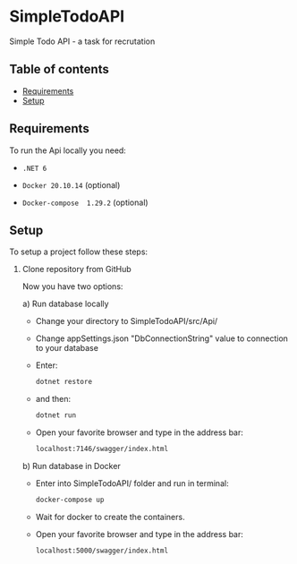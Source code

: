 # SimpleTodoAPI
Simple Todo API - a task for recrutation

## Table of contents
* [Requirements](#setup)
* [Setup](#setup)

## Requirements

To run the Api locally you need:

* `.NET 6`

* `Docker 20.10.14` (optional)
* `Docker-compose  1.29.2` (optional)

## Setup
To setup a project follow these steps:
1. Clone repository from GitHub  

    Now you have two options:  

    a) Run database locally
    
    - Change your directory to SimpleTodoAPI/src/Api/ 
    
    - Change appSettings.json "DbConnectionString" value to connection to your database
    
    - Enter:
   
      ```bash
      dotnet restore
      ```

    - and then:

      ```bash
      dotnet run
      ```
    
    - Open your favorite browser and type in the address bar:

      ```bash
      localhost:7146/swagger/index.html
      ```

    b) Run database in Docker  
    
    - Enter into SimpleTodoAPI/ folder and run in terminal:  
    
      ```sh
      docker-compose up
      ```
    
    - Wait for docker to create the containers.
    
    - Open your favorite browser and type in the address bar:
    
      ```bash
      localhost:5000/swagger/index.html
      ```
